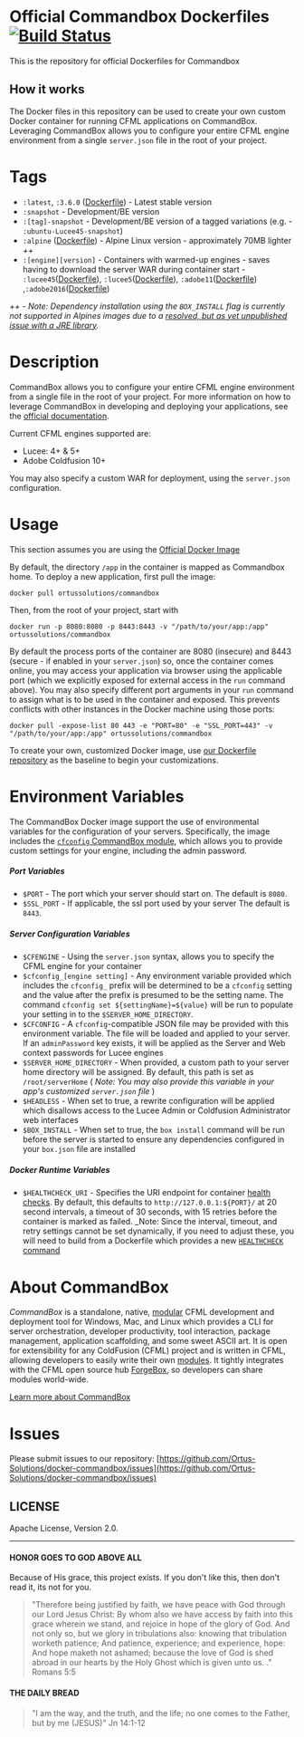 Official Commandbox Dockerfiles [![Build Status](https://travis-ci.org/Ortus-Solutions/docker-commandbox.svg)](https://travis-ci.org/Ortus-Solutions/docker-commandbox)
=========================

This is the repository for official Dockerfiles for Commandbox

## How it works

The Docker files in this repository can be used to create your own custom Docker container for running CFML applications on CommandBox.   Leveraging CommandBox allows you to configure your entire CFML engine environment from a single `server.json` file in the root of your project.

Tags
======

* `:latest`, `:3.6.0` ([Dockerfile](https://github.com/Ortus-Solutions/docker-commandbox/blob/master/Dockerfile)) - Latest stable version
* `:snapshot` - Development/BE version
* `:[tag]-snapshot` - Development/BE version of a tagged variations (e.g. - `:ubuntu-Lucee45-snapshot`)
* `:alpine` ([Dockerfile](https://github.com/Ortus-Solutions/docker-commandbox/blob/master/alpine/Dockerfile)) - Alpine Linux version - approximately 70MB lighter _++_
* `:[engine][version]` - Containers with warmed-up engines - saves having to download the server WAR during container start - `:lucee45`([Dockerfile](https://github.com/Ortus-Solutions/docker-commandbox/blob/master/engines/Dockerfile.Lucee4)), `:lucee5`([Dockerfile](https://github.com/Ortus-Solutions/docker-commandbox/blob/master/engines/Dockerfile.Lucee5)), `:adobe11`([Dockerfile](https://github.com/Ortus-Solutions/docker-commandbox/blob/master/engines/Dockerfile.Adobe11)) ,`:adobe2016`([Dockerfile](https://github.com/Ortus-Solutions/docker-commandbox/blob/master/engines/Dockerfile.Adobe2016))

_++_ - *Note: Dependency installation using the `BOX_INSTALL` flag is currently not supported in Alpines images due to a [resolved, but as yet unpublished issue with a JRE library](https://github.com/fusesource/jansi/issues/58).*


Description 
=======================

CommandBox allows you to configure your entire CFML engine environment from a single file in the root of your project.  For more information on how to leverage CommandBox in developing and deploying your applications, see the [official documentation](https://ortus.gitbooks.io/commandbox-documentation/). 

Current CFML engines supported are:

- Lucee:  4+ & 5+
- Adobe Coldfusion 10+

You may also specify a custom WAR for deployment, using the `server.json` configuration.

Usage
================

This section assumes you are using the [Official Docker Image](https://hub.docker.com/r/ortussolutions/commandbox/)

By default, the directory `/app` in the container is mapped as Commandbox home.  To deploy a new application, first pull the image:

```
docker pull ortussolutions/commandbox
```

Then, from the root of your project, start with

```
docker run -p 8080:8080 -p 8443:8443 -v "/path/to/your/app:/app" ortussolutions/commandbox 
```

By default the process ports of the container are 8080 (insecure) and 8443 (secure - if enabled in your `server.json`) so, once the container comes online, you may access your application via browser using the applicable port (which we explicitly exposed for external access in the `run` command above).  You may also specify different port arguments in your `run` command to assign what is to be used in the container and exposed.  This prevents conflicts with other instances in the Docker machine using those ports:

```
docker pull -expose-list 80 443 -e "PORT=80" -e "SSL_PORT=443" -v "/path/to/your/app:/app" ortussolutions/commandbox
```

To create your own, customized Docker image, use [our Dockerfile repository](https://github.com/Ortus-Solutions/docker-commandbox) as the baseline to begin your customizations.

Environment Variables
=====================

The CommandBox Docker image support the use of environmental variables for the configuration of your servers.  Specifically, the image includes the [`cfconfig` CommandBox module](https://www.forgebox.io/view/commandbox-cfconfig), which allows you to provide custom settings for your engine, including the admin password.

##### Port Variables

* `$PORT` - The port which your server should start on.  The default is `8080`.
* `$SSL_PORT` - If applicable, the ssl port used by your server The default is `8443`.


##### Server Configuration Variables

* `$CFENGINE` - Using the `server.json` syntax, allows you to specify the CFML engine for your container
* `$cfconfig_[engine setting]` - Any environment variable provided which includes the `cfconfig_` prefix will be determined to be a `cfconfig` setting and the value after the prefix is presumed to be the setting name.  The command `cfconfig set ${settingName}=${value}` will be run to populate your setting in to the `$SERVER_HOME_DIRECTORY`.
* `$CFCONFIG` - A `cfconfig`-compatible JSON file may be provided with this environment variable.  The file will be loaded and applied to your server.  If an `adminPassword` key exists, it will be applied as the Server and Web context passwords for Lucee engines
* `$SERVER_HOME_DIRECTORY` - When provided, a custom path to your server home directory will be assigned.  By default, this path is set as `/root/serverHome` ( _Note: You may also provide this variable in your app's customized `server.json` file_ )
* `$HEADLESS` - When set to true, a rewrite configuration will be applied which disallows access to the Lucee Admin or Coldfusion Administrator web interfaces
* `$BOX_INSTALL` - When set to true, the `box install` command will be run before the server is started to ensure any dependencies configured in your `box.json` file are installed

##### Docker Runtime Variables

* `$HEALTHCHECK_URI` - Specifies the URI endpoint for container [health checks](https://docs.docker.com/engine/reference/builder/#healthcheck).  By default, this defaults to `http://127.0.0.1:${PORT}/` at 20 second intervals, a timeout of 30 seconds,  with 15 retries before the container is marked as failed.  _Note: Since the interval, timeout, and retry settings cannot be set dynamically, if you need to adjust these, you will need to build from a Dockerfile which provides a new [`HEALTHCHECK` command](https://docs.docker.com/engine/reference/builder/#healthcheck)

About CommandBox
================

*CommandBox* is a standalone, native, [modular](https://www.forgebox.io/type/commandbox-modules) CFML development and deployment tool for Windows, Mac, and Linux which provides a CLI for server orchestration, developer productivity, tool interaction, package management, application scaffolding, and some sweet ASCII art. 
It is open for extensibility for any ColdFusion (CFML) project and is written in CFML, allowing developers to easily write their own [modules](https://www.forgebox.io/type/commandbox-modules).  It tightly integrates with the CFML open source hub [ForgeBox](https://www.forgebox.io/), so developers can share modules world-wide.

[Learn more about CommandBox](https://www.ortussolutions.com/products/commandbox)


Issues
================

Please submit issues to our repository: [https://github.com/Ortus-Solutions/docker-commandbox/issues](https://github.com/Ortus-Solutions/docker-commandbox/issues)

## LICENSE
Apache License, Version 2.0.

<hr/>

#### HONOR GOES TO GOD ABOVE ALL
Because of His grace, this project exists. If you don't like this, then don't read it, its not for you.

>"Therefore being justified by faith, we have peace with God through our Lord Jesus Christ:
By whom also we have access by faith into this grace wherein we stand, and rejoice in hope of the glory of God.
And not only so, but we glory in tribulations also: knowing that tribulation worketh patience;
And patience, experience; and experience, hope:
And hope maketh not ashamed; because the love of God is shed abroad in our hearts by the 
Holy Ghost which is given unto us. ." Romans 5:5

#### THE DAILY BREAD
 > "I am the way, and the truth, and the life; no one comes to the Father, but by me (JESUS)" Jn 14:1-12
